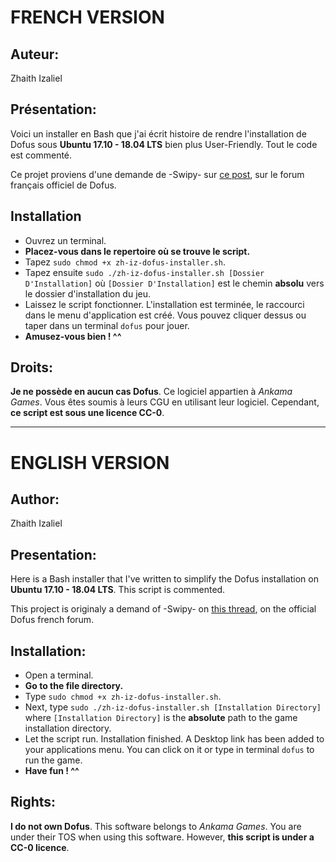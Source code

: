 # FRENCH VERSION

## Auteur:
Zhaith Izaliel

## Présentation:
Voici un installer en Bash que j'ai écrit histoire de rendre l'installation de Dofus sous **Ubuntu 17.10 - 18.04 LTS** bien plus User-Friendly.
Tout le code est commenté.

Ce projet proviens d'une demande de -Swipy- sur [ce post](https://www.dofus.com/fr/forum/1087-ergonomie-performances/2268044-installer-dofus-ubuntu-17-10-x-64-bits), sur le forum français officiel de Dofus.

## Installation
* Ouvrez un terminal.
* **Placez-vous dans le repertoire où se trouve le script.**
* Tapez `sudo chmod +x zh-iz-dofus-installer.sh`.
* Tapez ensuite `sudo ./zh-iz-dofus-installer.sh [Dossier D'Installation]` où `[Dossier D'Installation]` est le chemin **absolu** vers le dossier d'installation du jeu. 
* Laissez le script fonctionner. L'installation est terminée, le raccourci dans le menu d'application est créé. Vous pouvez cliquer dessus ou taper dans un terminal `dofus` pour jouer.
* **Amusez-vous bien ! ^^**

## Droits:
**Je ne possède en aucun cas Dofus**. Ce logiciel appartien à *Ankama Games*. Vous êtes soumis à leurs CGU en utilisant leur logiciel.
Cependant, **ce script est sous une licence CC-0**.

-------

# ENGLISH VERSION

## Author:
Zhaith Izaliel

## Presentation:

Here is a Bash installer that I've written to simplify the Dofus installation on **Ubuntu 17.10 - 18.04 LTS**.
This script is commented. 

This project is originaly a demand of -Swipy- on [this thread](https://www.dofus.com/fr/forum/1087-ergonomie-performances/2268044-installer-dofus-ubuntu-17-10-x-64-bits), on the official Dofus french forum.

## Installation:
* Open a terminal.
* **Go to the file directory.**
* Type `sudo chmod +x zh-iz-dofus-installer.sh`.
* Next, type `sudo ./zh-iz-dofus-installer.sh [Installation Directory]` where `[Installation Directory]` is the **absolute** path to the game installation directory.
* Let the script run. Installation finished. A Desktop link has been added to your applications menu. You can click on it or type in terminal `dofus` to run the game.
* **Have fun ! ^^**

## Rights:

**I do not own Dofus**. This software belongs to *Ankama Games*. You are under their TOS when using this software.
However, **this script is under a CC-0 licence**.
